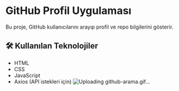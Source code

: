# GitHub Profil Uygulaması

Bu proje, GitHub kullanıcılarını arayıp profil ve repo bilgilerini gösterir.

## 🛠️ Kullanılan Teknolojiler
- HTML
- CSS
- JavaScript
- Axios (API istekleri için)
![Uploading github-arama.gif…]()
